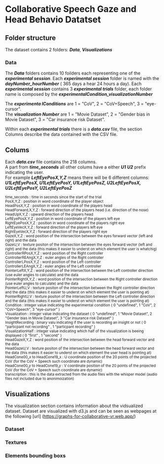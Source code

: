 # Collaborative Speech Gaze and Head Behavio Datatset

## Folder structure 

The dataset contains 2 folders: ***Data***, ***Visualizations***

### Data

The ***Data*** folders contains 10 foilders each representing one of the ***experimental session***.
Each ***experimental session*** folder is named with the ***dayNumber_hourNumber*** ( 365 days a hear 24 hours a day).
Each ***experimental session*** contains 3 ***experimental trials*** folder, each folder name is composed by the ***experimentalCondition_visualizationNumber***

The ***experimenta lConditions*** are 1 = "CoV", 2 = "CoV+Speech", 3 = "eye-cursor".<br />
The ***visualization Number*** are 1 = "Movie Dataset", 2 = "Gender bias in Movie Dataset", 3 = "Car insurance risk Dataset".<br />

Within each ***experimental trials*** there is a ***data.csv*** file, the section Columns describe the data contained with the CSV file. 

## Colums

Each  ***data.csv*** file contains the 218 columns.  <br />
A part from ***time_seconds*** all other colums have a either ***U1*** ***U2*** prefix indicating the user. <br />
For example ***LeftEyePosX,Y,Z*** means there will be 6 different columns: ***U1LeftEyePosX, U1LeftEyePosY, U1LeftEyePosZ, U2LeftEyePosX, U2LeftEyePosY, U2LeftEyePosZ***

<sub>
time_seconds : time in seconds since the start of the trial 	<br />
PosX,Y,Z : position in word coordinate of the player object <br />
HeadPosX,Y,Z : position in word coordinate of the players head<br /> 	
HeadForward,X,Y,Z : forward direction of the players head (i.e. direction of the nose)<br />
HeadUpX,Y,Z : upward direction of the players head <br />
LeftEyePosX,Y,Z : position in word coordinate of the players left eye <br />
RightEyePosX,Y,Z : position in word coordinate of the players right eye <br />
LeftEyeVecX,Y,Z : forward direction of the players left eye <br />
RightEyeVecX,Y,Z : forward direction of the players right eye <br />	
GazeX,Y,Z : word position of the intersection between the eyes forward vector (left and right) and the data 	<br />
GazeU,V : texture positon of the intersection between the eyes forward vector (left and right) and the data  (this makes it easier to underst on which element the user is whatchig) 	<br />
ControllerRPosX,Y,Z : word position of the Right controller <br />	
ControllerREAngX,Y,Z : euler angles of the Right controller  <br />	
ControllerLPosX,Y,Z : word position of the Left controller <br />	
ControllerLEAngX,Y,Z : euler angles of the Left controller <br /> 		
PointerLeftX,Y,Z : word position of the intersection between the Left controller direction (use euler angles to calculate) and the data <br />
PointerRightX,Y,Z : word position of the intersection between the Right controller direction (use euler angles to calculate) and the data <br />
PointerLeftU,V : texture positon of the intersection between the Right controller direction and the data (this makes it easier to underst on which element the user is pointing at) 	<br />	
PointerRightU,V : texture positon of the intersection between the Left controller direction and the data (this makes it easier to underst on which element the user is pointing at) <br />
Condition : integer value indicating the experimental condition  ( 0 "undefined", 1 "CoV", 2 "CoV+Speech", 3 "eye-cursor" ) <br />
Visualization : integer value indicating the dataset  ( 0 "undefined", 1 "Movie Dataset", 2 "Gender bias in Movie Dataset", 3 "Car insurance risk Dataset" )<br />
InsightRecording : binary valu indicating if the user is recording an insight or not  ( 0 "particpant not recording" , 1 "particpant recording" )<br />
VisualizationHalf :  integer value indicating which half of the visualization is beeing displayed ( 0 "first" , 1 "second" )	<br />
HeadGazeX,Y,Z : word position of the intersection between the head forward vector and the data<br /> 	 	
HeadGazeU,V : texture positon of the intersection between the head forward vector and the data  (this makes it easier to underst on which element the user head is pointing at) 	<br />
HeadCone00_x to HeadCone19_x : U coordinate position of the 20 points of the projected CoV (for the CoV + Speech such coordinate are dynamic)<br />
HeadCone00_y to HeadCone19_y : V coordinate position of the 20 points of the projected CoV (for the CoV + Speech such coordinate are dynamic)<br />
transcription : this is the data extracted from the audio files with the whisper model (audio files not included due to anonimoization)	<br />
</sub>

## Visualizations 

The visualization section contains information about the vidsualized dataset. Dataset are visualized with d3.js and can be seen as webpages at the following [url] (https://graphs-for-collaborative-vr.web.app/)


### Dataset

### Textures

### Elements bounding boxs 
